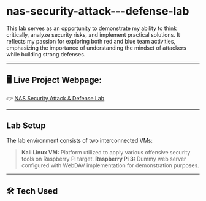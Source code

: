 # nas-security-attack---defense-lab
This lab serves as an opportunity to demonstrate my ability to think critically, analyze security risks, and implement practical solutions. It reflects my passion for exploring both red and blue team activities, emphasizing the importance of understanding the mindset of attackers while building strong defenses.



---


## 🖥️ **Live Project Webpage:**  
👉 [NAS Security Attack & Defense Lab](https://mark-thompson01.github.io/MTPortfolio/Lab%20Projects/TrueNAS%20Attack%20&%20Defense%20Lab/)


---


## Lab Setup
The lab environment consists of two interconnected VMs:

> **Kali Linux VM:** Platform utilized to apply various offensive security tools on Raspberry Pi target.
> **Raspberry Pi 3:** Dummy web server configured with WebDAV implementation for demonstration purposes.


---


## 🛠️ Tech Used

